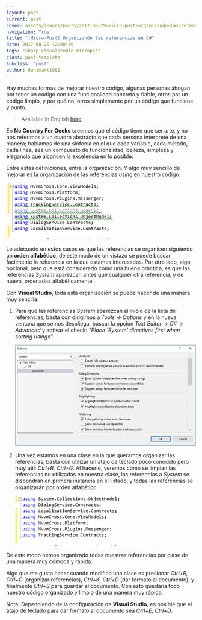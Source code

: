 ```yaml
---
layout: post
current: post
cover: assets/images/posts/2017-08-29-micro-post-organizando-las-referencias-en-tus-clases/header.jpg
navigation: True
title: "[Micro-Post] Organizando las referencias en C#"
date: 2017-08-29 12:00:00
tags: csharp visualstudio micropost
class: post-template
subclass: 'post'
author: danimart1991
---
```


Hay muchas formas de mejorar nuestro código, algunas personas abogan por tener un código con una funcionalidad concreta y fiable, otros por un código limpio, y por qué no, otros simplemente por un código que funcione y punto.

> Available in English [here](http://www.danielmartingonzalez.com/micro-post-organizing-the-references-in-your-classes-readme.html).

En **No Country For Geeks** creemos que el código tiene que ser arte, y no nos referimos a un cuadro abstracto que cada persona interprete de una manera; hablamos de una sinfonía en el que cada variable, cada método, cada línea, sea un compuesto de funcionalidad, belleza, simpleza y elegancia que alcancen la excelencia en lo posible.

Entre estas definiciones, entra la organización. Y algo muy sencillo de mejorar es la organización de las referencias *using* en nuestro código.

![](/assets/images/posts/2017-08-29-micro-post-organizando-las-referencias-en-tus-clases/bad-organization.png)

Lo adecuado en estos casos es que las referencias se organicen siguiendo un **orden alfabético**, de este modo de un vistazo se puede buscar fácilmente la referencia en la que estamos interesados.
Por otro lado, algo opcional, pero que está considerado como una buena práctica, es que las referencias *System* aparezcan antes que cualquier otra referencia, y de nuevo, ordenadas alfabéticamente.

Con **Visual Studio**, toda esta organización se puede hacer de una manera muy sencilla.

1. Para que las referencias *System* aparezcan al inicio de la lista de referencias, basta con dirigirnos a *Tools -> Options* y en la nueva ventana que se nos despliega, buscar la opción *Text Editor -> C# -> Advanced* y activar el check: *"Place 'System' directives first when sorting usings"*.

    ![](/assets/images/posts/2017-08-29-micro-post-organizando-las-referencias-en-tus-clases/system-options.png)

2. Una vez estamos en una clase en la que queramos organizar las referencias, basta con utilizar un atajo de teclado poco conocido pero muy útil: *Ctrl+R, Ctrl+G*. Al hacerlo, veremos cómo se limpian las referencias no utilizadas en nuestra clase, las referencias a *System* se dispondrán en primera instancia en el listado, y todas las referencias se organizarán por orden alfabético. 

    ![](/assets/images/posts/2017-08-29-micro-post-organizando-las-referencias-en-tus-clases/good-organization.png)

De este modo hemos organizado todas nuestras referencias por clase de una manera muy cómoda y rápida.

Algo que me gusta hacer cuando modifico una clase es presionar *Ctrl+R, Ctrl+G* (organizar referencias), *Ctrl+K, Ctrl+D* (dar formato al documento), y finalmente *Ctrl+S* para guardar el documento. Con esto quedaría todo nuestro código organizado y limpio de una manera muy rápida.

Nota: Dependiendo de la configuración de **Visual Studio**, es posible que el atajo de teclado para dar formato al documento sea *Ctrl+E, Ctrl+D*.